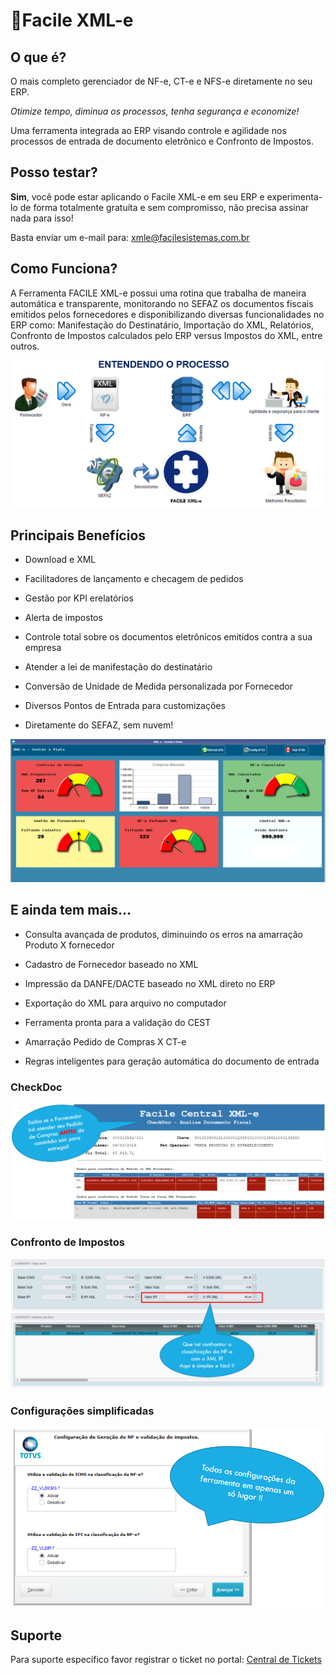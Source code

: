 # 📃Facile XML-e

## O que é?

O mais completo gerenciador de NF-e, CT-e e NFS-e diretamente no seu ERP. 

*Otimize tempo, diminua os processos, tenha segurança e economize!*

Uma ferramenta integrada ao ERP visando controle e agilidade nos processos de entrada de documento eletrônico e Confronto de Impostos.

## Posso testar?

**Sim**, você pode estar aplicando o Facile XML-e em seu ERP e experimenta-lo de forma totalmente gratuíta e sem compromisso, não precisa assinar nada para isso!

Basta enviar um e-mail para: [xmle@facilesistemas.com.br](mailto:xmle@facilesistemas.com.br)

## Como Funciona?

A Ferramenta FACILE XML-e possui uma rotina que trabalha de maneira automática e transparente, monitorando no SEFAZ os documentos fiscais emitidos pelos fornecedores e disponibilizando diversas funcionalidades no ERP como: Manifestação do Destinatário, Importação do XML, Relatórios, Confronto de Impostos calculados pelo ERP versus Impostos do XML, entre outros.

![Processo](../assets/xmle_fluxo2.png "XML-e Processo")

## 

## Principais Benefícios

- Download e XML

- Facilitadores de lançamento e checagem de pedidos

- Gestão por KPI erelatórios

- Alerta de impostos

- Controle total sobre os documentos eletrônicos emitidos contra a sua empresa

- Atender a lei de manifestação do destinatário

- Conversão de Unidade de Medida personalizada por Fornecedor

- Diversos Pontos de Entrada para customizações

- Diretamente do SEFAZ, sem nuvem!

![GestaoaVista](../assets/xmle_kpi.png "Gestão à Vista")

## E ainda tem mais...

- Consulta avançada de produtos, diminuindo os erros na amarração Produto X fornecedor

- Cadastro de Fornecedor baseado no XML

- Impressão da DANFE/DACTE baseado no XML direto no ERP

- Exportação do XML para arquivo no computador

- Ferramenta pronta para a validação do CEST

- Amarração Pedido de Compras X CT-e

- Regras inteligentes para geração automática do documento de entrada

### 

### CheckDoc

![CheckDoc](../assets/xmle_checkdoc.png "CheckDoc")

### 

### Confronto de Impostos

![Confronto](../assets/xmle_confronto.png "Confronto de Impostos")

### 

### Configurações simplificadas

![wizard](../assets/xmle_wizard.png "Wizard de Configuração")

## 

## Suporte

Para suporte específico favor registrar o ticket no portal: [Central de Tickets](http://suporte.facilesistemas.com.br/)
